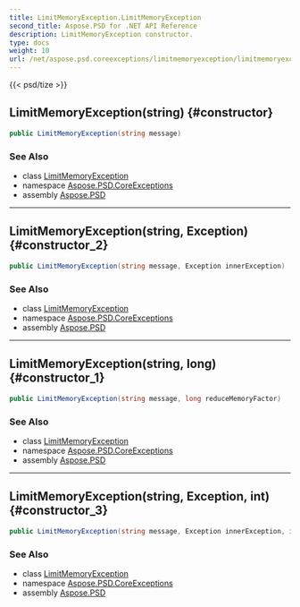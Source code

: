 ```yaml
---
title: LimitMemoryException.LimitMemoryException
second_title: Aspose.PSD for .NET API Reference
description: LimitMemoryException constructor. 
type: docs
weight: 10
url: /net/aspose.psd.coreexceptions/limitmemoryexception/limitmemoryexception/
---
```

{{< psd/tize >}}
## LimitMemoryException(string) {#constructor}

```csharp
public LimitMemoryException(string message)
```

### See Also

* class [LimitMemoryException](../)
* namespace [Aspose.PSD.CoreExceptions](../../limitmemoryexception/)
* assembly [Aspose.PSD](../../../)

---

## LimitMemoryException(string, Exception) {#constructor_2}

```csharp
public LimitMemoryException(string message, Exception innerException)
```

### See Also

* class [LimitMemoryException](../)
* namespace [Aspose.PSD.CoreExceptions](../../limitmemoryexception/)
* assembly [Aspose.PSD](../../../)

---

## LimitMemoryException(string, long) {#constructor_1}

```csharp
public LimitMemoryException(string message, long reduceMemoryFactor)
```

### See Also

* class [LimitMemoryException](../)
* namespace [Aspose.PSD.CoreExceptions](../../limitmemoryexception/)
* assembly [Aspose.PSD](../../../)

---

## LimitMemoryException(string, Exception, int) {#constructor_3}

```csharp
public LimitMemoryException(string message, Exception innerException, int reduceMemoryFactor)
```

### See Also

* class [LimitMemoryException](../)
* namespace [Aspose.PSD.CoreExceptions](../../limitmemoryexception/)
* assembly [Aspose.PSD](../../../)


